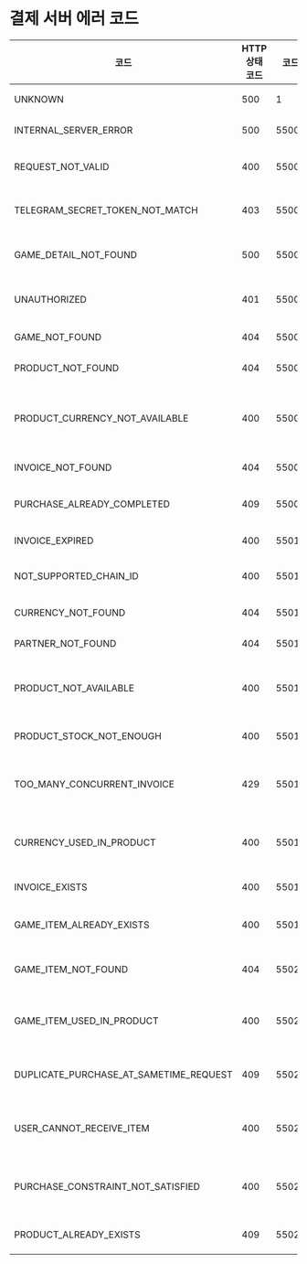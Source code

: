 # 결제 서버 에러 코드

<table>
<thead>
<tr><th>코드</th><th>HTTP 상태 코드</th><th>코드</th><th>메시지</th><th>설명</th></tr>
</thead>
<tbody>
<tr><td>UNKNOWN</td><td>500</td><td>1</td><td>Unknown</td><td>알 수 없는 에러</td></tr>
<tr><td>INTERNAL_SERVER_ERROR</td><td>500</td><td>55000</td><td>Internal server error</td><td>서버 내부 에러</td></tr>
<tr><td>REQUEST_NOT_VALID</td><td>400</td><td>55001</td><td>Request not valid</td><td>요청 validation 실패</td></tr>
<tr><td>TELEGRAM_SECRET_TOKEN_NOT_MATCH</td><td>403</td><td>55002</td><td>Telegram secret token not match</td><td>텔레그램 시크릿 토큰 불일치</td></tr>
<tr><td>GAME_DETAIL_NOT_FOUND</td><td>500</td><td>55003</td><td>Game detail not found</td><td>게임 디테일 정보 없음</td></tr>
<tr><td>UNAUTHORIZED</td><td>401</td><td>55004</td><td>Unauthorized</td><td>요청 수단이 없거나 잘못됨</td></tr>
<tr><td>GAME_NOT_FOUND</td><td>404</td><td>55005</td><td>Game not found</td><td>게임 정보 없음</td></tr>
<tr><td>PRODUCT_NOT_FOUND</td><td>404</td><td>55006</td><td>Product not found</td><td>상품 정보 없음</td></tr>
<tr><td>PRODUCT_CURRENCY_NOT_AVAILABLE</td><td>400</td><td>55007</td><td>Product currency not available</td><td>상품을 요청 currency로 구매할 수 없음</td></tr>
<tr><td>INVOICE_NOT_FOUND</td><td>404</td><td>55008</td><td>Invoice not found</td><td>invoice 정보 없음</td></tr>
<tr><td>PURCHASE_ALREADY_COMPLETED</td><td>409</td><td>55009</td><td>Purchase already completed</td><td>이미 구매 완료된 주문서</td></tr>
<tr><td>INVOICE_EXPIRED</td><td>400</td><td>55010</td><td>Invoice expired</td><td>invoice 만료</td></tr>
<tr><td>NOT_SUPPORTED_CHAIN_ID</td><td>400</td><td>55011</td><td>Not supported chain id</td><td>지원하지 않는 체인 id</td></tr>
<tr><td>CURRENCY_NOT_FOUND</td><td>404</td><td>55012</td><td>Currency not found</td><td>통화 정보 없음</td></tr>
<tr><td>PARTNER_NOT_FOUND</td><td>404</td><td>55013</td><td>Partner not found</td><td>파트너 정보 없음</td></tr>
<tr><td>PRODUCT_NOT_AVAILABLE</td><td>400</td><td>55014</td><td>Product not available</td><td>상품이 구매 가능한 기간이 아님</td></tr>
<tr><td>PRODUCT_STOCK_NOT_ENOUGH</td><td>400</td><td>55015</td><td>Product stock not enough</td><td>상품 재고가 없음</td></tr>
<tr><td>TOO_MANY_CONCURRENT_INVOICE</td><td>429</td><td>55016</td><td>Too many concurrent invoice</td><td>동시에 진행중인 주문이 너무 많음</td></tr>
<tr><td>CURRENCY_USED_IN_PRODUCT</td><td>400</td><td>55017</td><td>Currency used in product</td><td>해당 통화가 상품에 사용되고 있음</td></tr>
<tr><td>INVOICE_EXISTS</td><td>400</td><td>55018</td><td>Invoice exists</td><td>인보이스가 있음</td></tr>
<tr><td>GAME_ITEM_ALREADY_EXISTS</td><td>400</td><td>55019</td><td>Game item already exists</td><td>게임 아이템이 이미 존재함</td></tr>
<tr><td>GAME_ITEM_NOT_FOUND</td><td>404</td><td>55020</td><td>Game item not found</td><td>게임 아이템을 찾을 수 없음</td></tr>
<tr><td>GAME_ITEM_USED_IN_PRODUCT</td><td>400</td><td>55021</td><td>Game item used in product</td><td>게임 아이템이 상품에 사용되고 있음</td></tr>
<tr><td>DUPLICATE_PURCHASE_AT_SAMETIME_REQUEST</td><td>409</td><td>55022</td><td>Duplicate purchase at same time request</td><td>동시 구매 요청</td></tr>
<tr><td>USER_CANNOT_RECEIVE_ITEM</td><td>400</td><td>55023</td><td>User cannot receive item</td><td>사용자가 아이템을 받을 수 없는 상태</td></tr>
<tr><td>PURCHASE_CONSTRAINT_NOT_SATISFIED</td><td>400</td><td>55024</td><td>Purchase constraint not satisfied</td><td>구매 제약조건을 충족하지 못함</td></tr>
<tr><td>PRODUCT_ALREADY_EXISTS</td><td>409</td><td>55025</td><td>Product already exists</td><td>상품이 이미 존재함</td></tr>
</tbody>
</table>